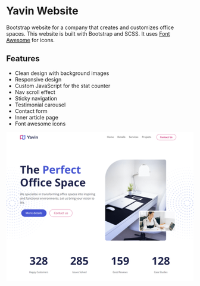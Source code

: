# Yavin Website

Bootstrap website for a company that creates and customizes office spaces. This website is built with Bootstrap and SCSS. It uses [Font Awesome](https://fontawesome.com/) for icons.

## Features

- Clean design with background images
- Responsive design
- Custom JavaScript for the stat counter
- Nav scroll effect
- Sticky navigation
- Testimonial carousel
- Contact form
- Inner article page
- Font awesome icons

<img src="src/images/screen.png" />
